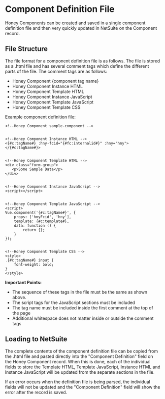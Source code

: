 # Component Definition File

Honey Components can be created and saved in a single component definition file and then very quickly updated in NetSuite on the Component record. 

## File Structure

The file format for a component definition file is as follows. The file is stored as a .html file and has several comment tags which define the different parts of the file. The comment tags are as follows:

- Honey Component {component tag name}
- Honey Component Instance HTML
- Honey Component Template HTML
- Honey Component Instance JavaScript
- Honey Component Template JavaScript
- Honey Component Template CSS

Example component definition file:

    <!--Honey Component sample-component -->
    
    
    <!--Honey Component Instance HTML -->
    <{#c:tagName#} :hny-fcid="{#fc:internalid#}" :hny="hny"></{#c:tagName#}>
    
    
    <!--Honey Component Template HTML -->
    <div class="form-group">
       <p>Some Sample Data</p>
    </div>
    
    
    <!--Honey Component Instance JavaScript -->
    <script></script>
    
    
    <!--Honey Component Template JavaScript -->
    <script>
    Vue.component('{#c:tagName#}', {
        props: ['hnyFcid', 'hny'],
        template: {#c:template#},
        data: function () {
            return {};
        }
    });
    
    
    <!--Honey Component Template CSS -->
    <style>
    .{#c:tagName#} input {
        font-weight: bold;
    }
    </style>

**Important Points:**

- The sequence of these tags in the file must be the same as shown above.
- The script tags for the JavaScript sections must be included
- The tag name must be included inside the first comment at the top of the page
- Additional whitespace does not matter inside or outside the comment tags

## Loading to NetSuite

The complete contents of the component definition file can be copied from the .html file and pasted directly into the "Component Definition" field on the Honey Component record. When this is done, each of the individual fields to store the Template HTML, Template JavaScript, Instance HTML and Instance JavaScript will be updated from the separate sections in the file. 

If an error occurs when the definition file is being parsed, the individual fields will not be updated and the "Component Definition" field will show the error after the record is saved.